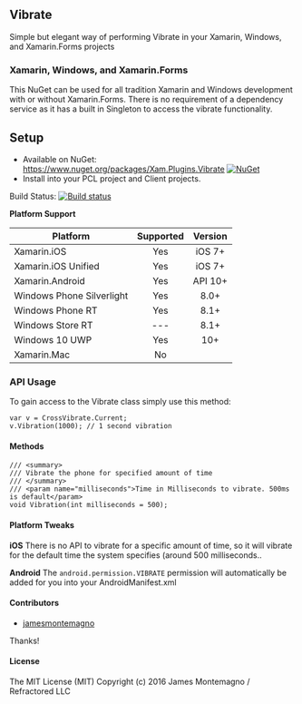 ## Vibrate

Simple but elegant way of performing Vibrate in your Xamarin, Windows, and Xamarin.Forms projects

### Xamarin, Windows, and Xamarin.Forms
This NuGet can be used for all tradition Xamarin and Windows development with or without Xamarin.Forms. There is no requirement of a dependency service as it has a built in Singleton to access the vibrate functionality.

## Setup
* Available on NuGet: https://www.nuget.org/packages/Xam.Plugins.Vibrate [![NuGet](https://img.shields.io/nuget/v/Xam.Plugins.Vibrate.svg?label=NuGet)](https://www.nuget.org/packages/Xam.Plugins.Vibrate/)
* Install into your PCL project and Client projects.

Build Status: [![Build status](https://ci.appveyor.com/api/projects/status/4j8dh6sofntn7494?svg=true)](https://ci.appveyor.com/project/Plugins/vibrate)

**Platform Support**

|Platform|Supported|Version|
| ------------------- | :-----------: | :------------------: |
|Xamarin.iOS|Yes|iOS 7+|
|Xamarin.iOS Unified|Yes|iOS 7+|
|Xamarin.Android|Yes|API 10+|
|Windows Phone Silverlight|Yes|8.0+|
|Windows Phone RT|Yes|8.1+|
|Windows Store RT|---|8.1+|
|Windows 10 UWP|Yes|10+|
|Xamarin.Mac|No||


### API Usage

To gain access to the Vibrate class simply use this method:

```
var v = CrossVibrate.Current;
v.Vibration(1000); // 1 second vibration
```

#### Methods

```
/// <summary>
/// Vibrate the phone for specified amount of time
/// </summary>
/// <param name="milliseconds">Time in Milliseconds to vibrate. 500ms is default</param>
void Vibration(int milliseconds = 500);
```


#### Platform Tweaks

**iOS**
There is no API to vibrate for a specific amount of time, so it will vibrate for the default time the system specifies (around 500 milliseconds..

**Android**
The `android.permission.VIBRATE` permission will automatically be added for you into your AndroidManifest.xml



#### Contributors
* [jamesmontemagno](https://github.com/jamesmontemagno)

Thanks!

#### License
The MIT License (MIT)
Copyright (c) 2016 James Montemagno / Refractored LLC
